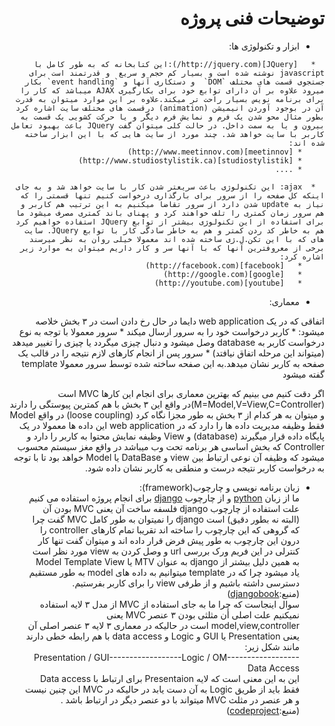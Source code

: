 <div dir="rtl">

توضیحات فنی پروژه
=================

   *   ابزار و تکنولوژی ها:

      *   [JQuery](http://jquery.com/):این کتابخانه که به طور کامل با javascript نوشته شده است و بسیار کم حجم و سریع  و قدرتمند است برای جستجوی قسمت های مختلف `DOM`  و دستکاری آنها و `event handling` بکار میرود علاوه بر آن دارای توابع خود برای بکارگیری AJAX میباشد که کار را برای برنامه نویس بسیار راحت تر میکند.علاوه بر این موارد میتوان به قدرت آن در بوجود آوردن انیمیشن (animation) درقسمت های مختلف سایت اشاره کرد بطور مثال محو شدن یک فرم و نمایش فرم دیگر و یا حرکت کشویی یک قسمت به بیرون و یا به سمت داخل. در حالت کلی میتوان گفت JQuery باعث بهبود تعامل کاربر با سایت خواهد شد. چند مورد از سایت هایی که با این ابزار ساخته شده اند:
         * [meetinnov](http://www.meetinnov.com)
         * [studiostylistik](http://www.studiostylistik.ca)
         * ....

      *  ajax: این تکنولوژی باعث سریعتر شدن کار با سایت خواهد شد و به جای اینکه کل صفحه را از سرور برای بارگذاری درخواست کنیم تنها قسمتی را که نیاز به update شدن دارد از سرور تقاضا میکنیم به این ترتیب هم کاربر و هم سرور زمان کمتری را تلف خواهند کرد و پهنای باند کمتری مصرف میشود ما برای استفاده از این تکنولوژی بیشتر از توابع JQuery استفاده خواهیم کرد هم به خاطر کد ردن کمتر و هم به خاطر سادگی کار با توابع JQuery. سایت های که با این تکن.ل.ژی ساخته شده اند معمولا خیلی روان به نظر میرسند برخی از معروفترین آنها که با آنها سر و کار داریم میتوان به موارد زیر اشاره کرد:
         *   [facebook](http://facebook.com)
         *   [google](http://google.com)
         *   [youtube](http://youtube.com)

   *   معماری:  


 اتفاقی که در یک web application دایما در حال رخ دادن است در ۳ بخش خلاصه میشود:
      *   کاربر درخواست خود را به سرور ارسال میکند
      *   سرور معمولا با توجه به نوع درخواست کاربر به database وصل میشود و دنبال چیزی میگردد یا چیزی را تغییر میدهد (میتواند این مرحله اتفاق نیافتد)
      *   سرور پس از انجام کارهای لازم نتیجه را در قالب یک صفحه به کاربر نشان میدهد.به این صفحه ساخته شده توسط سرور معمولا template گفته میشود       

اگر دقت کنیم می بینیم که بهترین معماری برای انجام این کارها MVC است (M=Model,V=View,C=Controller)در واقع این ۳ بخش با هم کمترین پیوستگی را دارند و میتوان به هر کدام از ۳ بخش به طور مجزا نگاه کرد (loose coupling) در واقع Model فقط وظیفه مدیریت داده ها را دارد که در web application این داده ها معمولا در یک پایگاه داده قرار میگیرند (database) و View وظیفه نمایش محتوا به کاربر را دارد و Controller که بخش اساسی هر برنامه تحت وب میباشد در واقع مغز سیستم محسوب میشود که وظیفه آن نوعی ارتباط بین view و DataBase یا Model خواهد بود تا با توجه به درخواست کاربر نتیجه درست و منطقی به کاربر نشان داده شود.


   *  زبان برنامه نویسی و چارچوب(framework):  
ما از زبان [python](http://python.org) و از چارچوب [django](http://djangoproject.com) برای انجام پروژه استفاده می کنیم علت استفاده از چارچوب django فلسفه ساخت آن یعنی MVC بودن آن (البته نه بطور دقیق) است django را نمیتوان به طور کامل MVC گفت چرا که گروهی که این چارچوب را ساخته اند تقریبا تمام کارهای controller را درون این چارچوب به طور پیش فرض قرار داده اند و میتوان گفت تنها کار کنترلی در این فریم ورک بررسی url و وصل کردن به view مورد نظر است به همین دلیل بیشتر از django  به عنوان MTV یا Model Template View یاد میشود چرا که در template میتوانیم به داده های model به طور مستقیم دسترسی داشته باشیم و از طرفی view را برای کاربر بفرستیم.(منبع:[djangobook](http://www.djangobook.com/en/2.0/chapter05.html#the-mtv-or-mvc-development-pattern))  
سوال اینجاست که چرا ما به جای استفاده از MVC از  مدل ۳ لایه استفاده نمیکنیم علت اصلی أن مثلثی بودن ۳ عنصر MVC یعنی model,view,controller است در حالیکه در معماری ۳ لایه ۳ عنصر اصلی آن یعنی Presentation  یا GUI و Logic  و data access با هم رابطه خطی دارند مانند شکل زیر:  
Presentation / GUI------------------Logic / OM------------------
Data Access  
این به این معنی است که لایه Presentaion برای ارتباط با Data access فقط باید از طریق Logic به آن دست یابد در حالیکه در MVC این چنین نیست و هر عنصر در مثلث MVC میتواند با دو عنصر دیگر در ارتباط باشد .  (منبع:[codeproject](http://www.codeproject.com/Questions/234107/MVC-vs-3-tier-Architecture))


